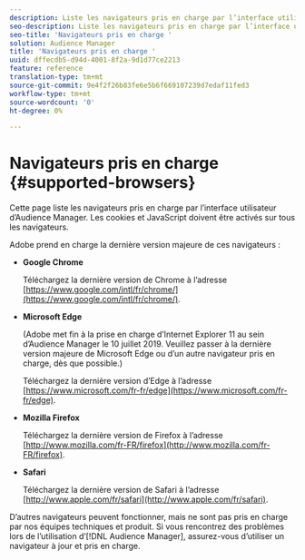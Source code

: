 ```yaml
---
description: Liste les navigateurs pris en charge par l’interface utilisateur d’Audience Manager. Les cookies et JavaScript doivent être activés sur tous les navigateurs.
seo-description: Liste les navigateurs pris en charge par l’interface utilisateur d’Audience Manager. Les cookies et JavaScript doivent être activés sur tous les navigateurs.
seo-title: 'Navigateurs pris en charge '
solution: Audience Manager
title: 'Navigateurs pris en charge '
uuid: dffecdb5-d94d-4001-8f2a-9d1d77ce2213
feature: reference
translation-type: tm+mt
source-git-commit: 9e4f2f26b83fe6e5b6f669107239d7edaf11fed3
workflow-type: tm+mt
source-wordcount: '0'
ht-degree: 0%

---
```



# Navigateurs pris en charge {#supported-browsers}

Cette page liste les navigateurs pris en charge par l’interface utilisateur d’Audience Manager. Les cookies et JavaScript doivent être activés sur tous les navigateurs.

<!-- 

c_supported_browsers.xml

 -->

Adobe prend en charge la dernière version majeure de ces navigateurs :

* **Google Chrome**

   Téléchargez la dernière version de Chrome à l’adresse [https://www.google.com/intl/fr/chrome/](https://www.google.com/intl/fr/chrome/).

* **Microsoft Edge**

   (Adobe met fin à la prise en charge d’Internet Explorer 11 au sein d’Audience Manager le 10 juillet 2019. Veuillez passer à la dernière version majeure de Microsoft Edge ou d’un autre navigateur pris en charge, dès que possible.)

   Téléchargez la dernière version d’Edge à l’adresse [https://www.microsoft.com/fr-fr/edge](https://www.microsoft.com/fr-fr/edge).

* **Mozilla Firefox**

   Téléchargez la dernière version de Firefox à l’adresse [http://www.mozilla.com/fr-FR/firefox](http://www.mozilla.com/fr-FR/firefox).

* **Safari**

   Téléchargez la dernière version de Safari à l’adresse [http://www.apple.com/fr/safari](http://www.apple.com/fr/safari).

D’autres navigateurs peuvent fonctionner, mais ne sont pas pris en charge par nos équipes techniques et produit. Si vous rencontrez des problèmes lors de l’utilisation d’[!DNL Audience Manager], assurez-vous d’utiliser un navigateur à jour et pris en charge.
